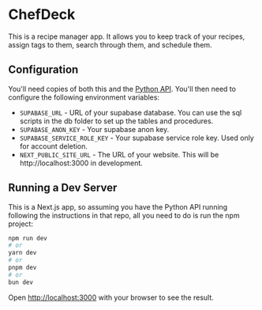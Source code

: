 # ChefDeck

This is a recipe manager app. It allows you to keep track of your recipes, assign tags to them, search through them, and schedule them.

## Configuration

You'll need copies of both this and the [Python API](https://github.com/cdrice26/chefdeck-python-api). You'll then need to configure the following environment variables:

- `SUPABASE_URL` - URL of your supabase database. You can use the sql scripts in the db folder to set up the tables and procedures.
- `SUPABASE_ANON_KEY` - Your supabase anon key.
- `SUPABASE_SERVICE_ROLE_KEY` - Your supabase service role key. Used only for account deletion.
- `NEXT_PUBLIC_SITE_URL` - The URL of your website. This will be http://localhost:3000 in development.

## Running a Dev Server

This is a Next.js app, so assuming you have the Python API running following the instructions in that repo, all you need to do is run the npm project:

```bash
npm run dev
# or
yarn dev
# or
pnpm dev
# or
bun dev
```

Open [http://localhost:3000](http://localhost:3000) with your browser to see the result.
